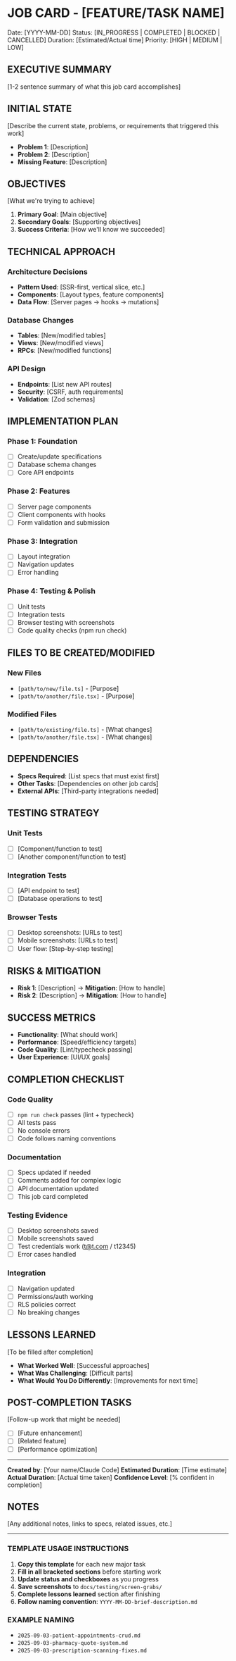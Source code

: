 # JOB CARD - [FEATURE/TASK NAME]
Date: [YYYY-MM-DD]
Status: [IN_PROGRESS | COMPLETED | BLOCKED | CANCELLED]
Duration: [Estimated/Actual time]
Priority: [HIGH | MEDIUM | LOW]

## EXECUTIVE SUMMARY
[1-2 sentence summary of what this job card accomplishes]

## INITIAL STATE
[Describe the current state, problems, or requirements that triggered this work]
- **Problem 1**: [Description]
- **Problem 2**: [Description]
- **Missing Feature**: [Description]

## OBJECTIVES
[What we're trying to achieve]
1. **Primary Goal**: [Main objective]
2. **Secondary Goals**: [Supporting objectives]
3. **Success Criteria**: [How we'll know we succeeded]

## TECHNICAL APPROACH

### Architecture Decisions
- **Pattern Used**: [SSR-first, vertical slice, etc.]
- **Components**: [Layout types, feature components]
- **Data Flow**: [Server pages → hooks → mutations]

### Database Changes
- **Tables**: [New/modified tables]
- **Views**: [New/modified views]
- **RPCs**: [New/modified functions]

### API Design
- **Endpoints**: [List new API routes]
- **Security**: [CSRF, auth requirements]
- **Validation**: [Zod schemas]

## IMPLEMENTATION PLAN

### Phase 1: Foundation
- [ ] Create/update specifications
- [ ] Database schema changes
- [ ] Core API endpoints

### Phase 2: Features
- [ ] Server page components
- [ ] Client components with hooks
- [ ] Form validation and submission

### Phase 3: Integration
- [ ] Layout integration
- [ ] Navigation updates
- [ ] Error handling

### Phase 4: Testing & Polish
- [ ] Unit tests
- [ ] Integration tests
- [ ] Browser testing with screenshots
- [ ] Code quality checks (npm run check)

## FILES TO BE CREATED/MODIFIED

### New Files
- `[path/to/new/file.ts]` - [Purpose]
- `[path/to/another/file.tsx]` - [Purpose]

### Modified Files
- `[path/to/existing/file.ts]` - [What changes]
- `[path/to/another/file.tsx]` - [What changes]

## DEPENDENCIES
- **Specs Required**: [List specs that must exist first]
- **Other Tasks**: [Dependencies on other job cards]
- **External APIs**: [Third-party integrations needed]

## TESTING STRATEGY

### Unit Tests
- [ ] [Component/function to test]
- [ ] [Another component/function to test]

### Integration Tests
- [ ] [API endpoint to test]
- [ ] [Database operations to test]

### Browser Tests
- [ ] Desktop screenshots: [URLs to test]
- [ ] Mobile screenshots: [URLs to test]
- [ ] User flow: [Step-by-step testing]

## RISKS & MITIGATION
- **Risk 1**: [Description] → **Mitigation**: [How to handle]
- **Risk 2**: [Description] → **Mitigation**: [How to handle]

## SUCCESS METRICS
- **Functionality**: [What should work]
- **Performance**: [Speed/efficiency targets]
- **Code Quality**: [Lint/typecheck passing]
- **User Experience**: [UI/UX goals]

## COMPLETION CHECKLIST

### Code Quality
- [ ] `npm run check` passes (lint + typecheck)
- [ ] All tests pass
- [ ] No console errors
- [ ] Code follows naming conventions

### Documentation
- [ ] Specs updated if needed
- [ ] Comments added for complex logic
- [ ] API documentation updated
- [ ] This job card completed

### Testing Evidence
- [ ] Desktop screenshots saved
- [ ] Mobile screenshots saved
- [ ] Test credentials work (t@t.com / t12345)
- [ ] Error cases handled

### Integration
- [ ] Navigation updated
- [ ] Permissions/auth working
- [ ] RLS policies correct
- [ ] No breaking changes

## LESSONS LEARNED
[To be filled after completion]
- **What Worked Well**: [Successful approaches]
- **What Was Challenging**: [Difficult parts]
- **What Would You Do Differently**: [Improvements for next time]

## POST-COMPLETION TASKS
[Follow-up work that might be needed]
- [ ] [Future enhancement]
- [ ] [Related feature]
- [ ] [Performance optimization]

---

**Created by**: [Your name/Claude Code]
**Estimated Duration**: [Time estimate]
**Actual Duration**: [Actual time taken]
**Confidence Level**: [% confident in completion]

## NOTES
[Any additional notes, links to specs, related issues, etc.]

---

### TEMPLATE USAGE INSTRUCTIONS

1. **Copy this template** for each new major task
2. **Fill in all bracketed sections** before starting work
3. **Update status and checkboxes** as you progress
4. **Save screenshots** to `docs/testing/screen-grabs/`
5. **Complete lessons learned** section after finishing
6. **Follow naming convention**: `YYYY-MM-DD-brief-description.md`

### EXAMPLE NAMING
- `2025-09-03-patient-appointments-crud.md`
- `2025-09-03-pharmacy-quote-system.md`
- `2025-09-03-prescription-scanning-fixes.md`